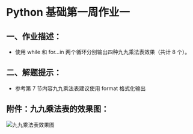# Python 基础第一周作业一 

## 一、作业描述： 

- 使用 while 和 for…in 两个循环分别输出四种九九乘法表效果（共计 8 个）。 

## 二、解题提示： 

- 参考第 7 节内容九九乘法表建议使用 format 格式化输出 

## 附件：九九乘法表的效果图：

![九九乘法表效果图](https://img-blog.csdnimg.cn/20200108182808314.png?x-oss-process=image/watermark,type_ZmFuZ3poZW5naGVpdGk,shadow_10,text_aHR0cHM6Ly9ibG9nLmNzZG4ubmV0L3lid18yNTY5,size_16,color_FFFFFF,t_70)
